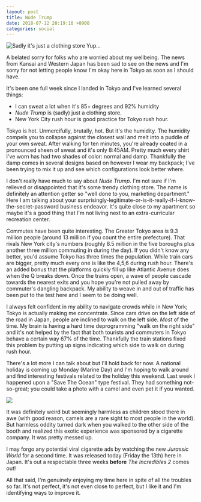 ```yaml
---
layout: post
title: Nude Trump
date: 2018-07-12 20:19:10 +0900
categories: social
---
```

<img src="https://i.imgur.com/uvOmVFM.jpg" class="align-center" 
alt="Sadly it's just a clothing store"> 
Yup...

A belated sorry for folks who are worried about my wellbeing. The news from
Kansai and Western Japan has been sad to see on the news and I'm sorry for not
letting people know I'm okay here in Tokyo as soon as I should have.

It's been one full week since I landed in Tokyo and I've learned several things:
* I can sweat a lot when it's 85+ degrees and 92% humidity
* <i>Nude Trump</i> is (sadly) just a clothing store.
* New York City rush hour is good practice for Tokyo rush hour. 

Tokyo is hot. Unmercifully, brutally, hot. But it's the humidity. The humidity 
compels you to collapse against the closest wall and melt into a puddle of your
own sweat. After walking for ten minutes, you're already coated in a pronounced 
sheen of sweat and it's only 8:45AM. Pretty much every shirt I've worn has had 
two shades of color: normal and damp. Thankfully the damp comes in several 
designs based on however I wear my backpack; I've been trying to mix it up and 
see which configurations look better where. 

I don't really have much to say about <i>Nude Trump</i>. I'm not sure if I'm
relieved or disappointed that it's some trendy clothing store. The name is
definitely an attention getter so "well done to you, marketing department." 
Here I am talking about your surprisingly-legitimate-or-is-it-really-if-I-know-the-secret-password
business endeavor. It's quite close to my apartment so maybe it's a good thing
that I'm not living next to an extra-curricular recreation center. 

Commutes have been quite interesting. The Greater Tokyo area is 9.3 million
people (around 13 million if you count the entire prefecture). That rivals 
New York city's numbers (roughly 8.5 million in the five boroughs plus another
three million commuting in during the day). If you didn't know any better, you'd
assume Tokyo has three times the population. While train cars are bigger, pretty
much every one is like the 4,5,6 during rush hour. There's an added bonus that
the platforms quickly fill up like Atlantic Avenue does when the Q breaks down. 
Once the trains open, a wave of people cascade towards the nearest exits and you 
hope you're not pulled away by commuter's dangling backpack. My ability to weave
in and out of traffic has been put to the test here and I seem to be doing well.

I always felt confident in my ability to navigate crowds while in New York; 
Tokyo is actually making me concentrate. Since cars drive on the left side of 
the road in Japan, people are inclined to walk on the left side. <i>Most</i> of the time.
My brain is having a hard time deprogramming "walk on the right side" and it's 
not helped by the fact that both tourists and commuters in Tokyo behave a certain
way 67% of the time. Thankfully the train stations fixed this problem by putting 
up signs indicating which side to walk on during rush hour.

There's a lot more I can talk about but I'll hold back for now. A national 
holiday is coming up Monday (Marine Day) and I'm hoping to walk around and find 
interesting festivals related to the holiday this weekend. Last week I happened 
upon a "Save The Ocean" type festival. They had something not-so-great; you 
could take a photo with a camel and even pet it if you wanted. 

<img src="https://i.imgur.com/9jpaxmP.jpg" class="align-center">

It was definitely weird but seemingly harmless as children stood there in awe 
(with good reason, camels are a rare sight to most people in the world). But harmless oddity
turned dark when you walked to the other side of the booth and realized this 
exotic experience was sponsored by a cigarette company. It was pretty messed up.


I may forgo any potential viral cigarette ads by watching the new <i>Jurassic World</i> 
for a second time. It was released today (Friday the 13th) here in Japan. It's 
out a respectable three weeks <b>before</b> <i>The Incredibles 2</i> comes out!

All that said, I'm genuinely enjoying my time here in spite of all the troubles
so far. It's not perfect, it's not even close to perfect, but I like it and 
I'm identifying ways to improve it.


